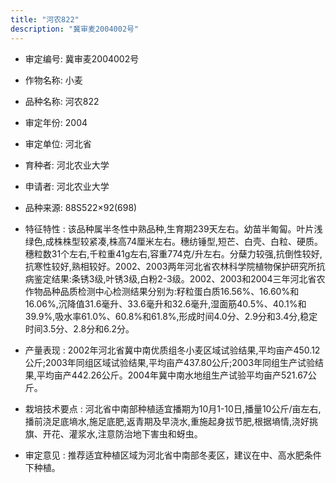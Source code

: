 ```yaml
---
title: "河农822"
description: "冀审麦2004002号"
---
```

* 审定编号:  冀审麦2004002号

*  作物名称:  小麦

*  品种名称:  河农822

*  审定年份:  2004

*  审定单位:  河北省

* 育种者:  河北农业大学

*  申请者:  河北农业大学

*  品种来源:  88S522×92(698)

*  特征特性 : 
该品种属半冬性中熟品种,生育期239天左右。幼苗半匍匐。叶片浅绿色,成株株型较紧凑,株高74厘米左右。穗纺锤型,短芒、白壳、白粒、硬质。穗粒数31个左右,千粒重41g左右,容重774克/升左右。分蘖力较强,抗倒性较好,抗寒性较好,熟相较好。2002、2003两年河北省农林科学院植物保护研究所抗病鉴定结果:条锈3级,叶锈3级,白粉2-3级。2002、2003和2004三年河北省农作物品种品质检测中心检测结果分别为:籽粒蛋白质16.56%、16.60%和16.06%,沉降值31.6毫升、33.6毫升和32.6毫升,湿面筋40.5%、40.1%和39.9%,吸水率61.0%、60.8%和61.8%,形成时间4.0分、2.9分和3.4分,稳定时间3.5分、2.8分和6.2分。
 
*  产量表现 : 
2002年河北省冀中南优质组冬小麦区域试验结果,平均亩产450.12公斤;2003年同组区域试验结果,平均亩产437.80公斤;2003年同组生产试验结果,平均亩产442.26公斤。2004年冀中南水地组生产试验平均亩产521.67公斤。

*  栽培技术要点 : 
河北省中南部种植适宜播期为10月1-10日,播量10公斤/亩左右,播前浇足底墒水,施足底肥,返青期及早浇水,重施起身拔节肥,根据墒情,浇好挑旗、开花、灌浆水,注意防治地下害虫和蚜虫。

*  审定意见 : 
推荐适宜种植区域为河北省中南部冬麦区，建议在中、高水肥条件下种植。
